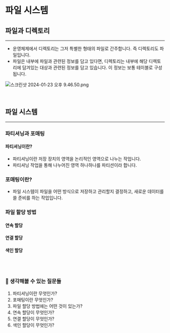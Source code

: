 # 파일 시스템

## 파일과 디렉토리
<hr>

- 운영체제에서 디렉토리는 그저 특별한 형태의 파일로 간주합니다. 즉 디렉토리도 파일입니다.
- 파일은 내부에 파일과 관련된 정보를 담고 있다면, 디렉토리는 내부에 해당 디렉토리에 담겨있는 대상과 관련된 정보를 담고 있습니다. 이 정보는 보통 테이블로 구성됩니다.

![스크린샷 2024-01-23 오후 9.46.50.png](..%2F..%2F..%2F..%2F..%2F..%2Fvar%2Ffolders%2F6v%2Fxc5g2yzj3kz4_0m1nmwqz8bc0000gn%2FT%2FTemporaryItems%2FNSIRD_screencaptureui_neSL4g%2F%EC%8A%A4%ED%81%AC%EB%A6%B0%EC%83%B7%202024-01-23%20%EC%98%A4%ED%9B%84%209.46.50.png)

<br>

## 파일 시스템
<hr>

### 파티셔닝과 포매팅

#### 파티셔닝이란?

- 파티셔닝이란 저장 장치의 영역을 논리적인 영역으로 나누는 작업니다.
- 파티셔닝 작업을 통해 나누어진 영역 하나하나를 파티션이라 합니다.

### 포매팅이란?

- 파일 시스템이 파일을 어떤 방식으로 저장하고 관리할지 결정하고, 새로운 데이터를 쓸 준비를 하는 작업입니다.

### 파일 할당 방법

#### 연속 할당

#### 연결 할당

#### 색인 할당

<br>
<br>

### 🤔 생각해볼 수 있는 질문들

1. 파티셔닝이란 무엇인가?
2. 포매팅이란 무엇인가?
3. 파일 할당 방법에는 어떤 것이 있는가?
4. 연속 할당이 무엇인가?
5. 연결 할당이 무엇인가?
6. 색인 할당이 무엇인가?

